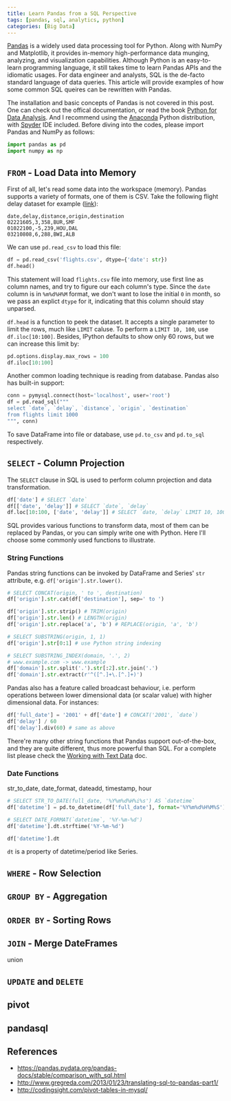 ```yaml
---
title: Learn Pandas from a SQL Perspective
tags: [pandas, sql, analytics, python]
categories: [Big Data]
---
```


[Pandas](http://pandas.pydata.org/) is a widely used data processing tool for Python. Along with NumPy and Matplotlib, it provides in-memory high-performance data munging, analyzing, and visualization capabilities. Although Python is an easy-to-learn programming language, it still takes time to learn Pandas APIs and the idiomatic usages. For data engineer and analysts, SQL is the de-facto standard language of data queries. This article will provide examples of how some common SQL queires can be rewritten with Pandas.

The installation and basic concepts of Pandas is not covered in this post. One can check out the offical documentation, or read the book [Python for Data Analysis][1]. And I recommend using the [Anaconda][2] Python distribution, with [Spyder][3] IDE included. Before diving into the codes, please import Pandas and NumPy as follows:

```python
import pandas as pd
import numpy as np
```

## `FROM` - Load Data into Memory

First of all, let's read some data into the workspace (memory). Pandas supports a variety of formats, one of them is CSV. Take the following flight delay dataset for example ([link](/uploads/flights.csv)):

```csv
date,delay,distance,origin,destination
02221605,3,358,BUR,SMF
01022100,-5,239,HOU,DAL
03210808,6,288,BWI,ALB
```

We can use `pd.read_csv` to load this file:

```python
df = pd.read_csv('flights.csv', dtype={'date': str})
df.head()
```

This statement will load `flights.csv` file into memory, use first line as column names, and try to figure our each column's type. Since the `date` column is in `%m%d%H%M` format, we don't want to lose the initial `0` in month, so we pass an explict `dtype` for it, indicating that this column should stay unparsed.

<!-- more -->

 `df.head` is a function to peek the dataset. It accepts a single parameter to limit the rows, much like `LIMIT` caluse. To perform a `LIMIT 10, 100`, use `df.iloc[10:100]`. Besides, IPython defaults to show only 60 rows, but we can increase this limit by:

```python
pd.options.display.max_rows = 100
df.iloc[10:100]
```

Another common loading technique is reading from database. Pandas also has built-in support:

```python
conn = pymysql.connect(host='localhost', user='root')
df = pd.read_sql("""
select `date`, `delay`, `distance`, `origin`, `destination`
from flights limit 1000
""", conn)
```

To save DataFrame into file or database, use `pd.to_csv` and `pd.to_sql` respectively.

## `SELECT` - Column Projection

The `SELECT` clause in SQL is used to perform column projection and data transformation.

```python
df['date'] # SELECT `date`
df[['date', 'delay']] # SELECT `date`, `delay`
df.loc[10:100, ['date', 'delay']] # SELECT `date, `delay` LIMIT 10, 100
```

SQL provides various functions to transform data, most of them can be replaced by Pandas, or you can simply write one with Python. Here I'll choose some commonly used functions to illustrate.

### String Functions

Pandas string functions can be invoked by DataFrame and Series' `str` attribute, e.g. `df['origin'].str.lower()`.

```python
# SELECT CONCAT(origin, ' to ', destination)
df['origin'].str.cat(df['destination'], sep=' to ')

df['origin'].str.strip() # TRIM(origin)
df['origin'].str.len() # LENGTH(origin)
df['origin'].str.replace('a', 'b') # REPLACE(origin, 'a', 'b')

# SELECT SUBSTRING(origin, 1, 1)
df['origin'].str[0:1] # use Python string indexing

# SELECT SUBSTRING_INDEX(domain, '.', 2)
# www.example.com -> www.example
df['domain'].str.split('.').str[:2].str.join('.')
df['domain'].str.extract(r'^([^.]+\.[^.]+)')
```

Pandas also has a feature called broadcast behaviour, i.e. perform operations between lower dimensional data (or scalar value) with higher dimensional data. For instances:

```python
df['full_date'] = '2001' + df['date'] # CONCAT('2001', `date`)
df['delay'] / 60
df['delay'].div(60) # same as above
```

There're many other string functions that Pandas support out-of-the-box, and they are quite different, thus more powerful than SQL. For a complete list please check the [Working with Text Data][4] doc.

### Date Functions

str_to_date, date_format, dateadd, timestamp, hour

```python
# SELECT STR_TO_DATE(full_date, '%Y%m%d%H%i%s') AS `datetime`
df['datetime'] = pd.to_datetime(df['full_date'], format='%Y%m%d%H%M%S')

# SELECT DATE_FORMAT(`datetime`, '%Y-%m-%d')
df['datetime'].dt.strftime('%Y-%m-%d')

df['datetime'].dt
```

`dt` is a property of datetime/period like Series.


## `WHERE` - Row Selection

## `GROUP BY` - Aggregation

## `ORDER BY` - Sorting Rows

## `JOIN` - Merge DateFrames

union

## `UPDATE` and `DELETE`

## pivot

## pandasql

## References

* https://pandas.pydata.org/pandas-docs/stable/comparison_with_sql.html
* http://www.gregreda.com/2013/01/23/translating-sql-to-pandas-part1/
* http://codingsight.com/pivot-tables-in-mysql/

[1]: https://www.amazon.com/Python-Data-Analysis-Wrangling-IPython/dp/1491957662/
[2]: https://www.continuum.io/downloads
[3]: https://pythonhosted.org/spyder/
[4]:https://pandas.pydata.org/pandas-docs/stable/text.html
